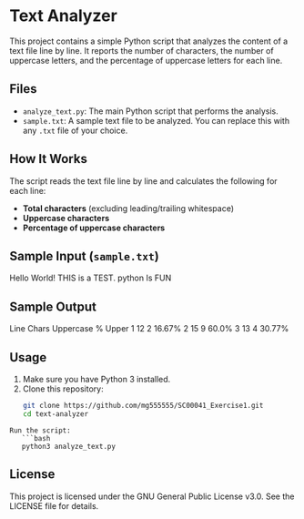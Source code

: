 # Text Analyzer

This project contains a simple Python script that analyzes the content of a text file line by line. It reports the number of characters, the number of uppercase letters, and the percentage of uppercase letters for each line.

## Files

- `analyze_text.py`: The main Python script that performs the analysis.
- `sample.txt`: A sample text file to be analyzed. You can replace this with any `.txt` file of your choice.

## How It Works

The script reads the text file line by line and calculates the following for each line:

- **Total characters** (excluding leading/trailing whitespace)
- **Uppercase characters**
- **Percentage of uppercase characters**

## Sample Input (`sample.txt`)
Hello World!
THIS is a TEST.
python Is FUN

## Sample Output

Line Chars Uppercase % Upper
1 12 2 16.67%
2 15 9 60.0%
3 13 4 30.77%

## Usage

1. Make sure you have Python 3 installed.
2. Clone this repository:
   ```bash
   git clone https://github.com/mg555555/SC00041_Exercise1.git
   cd text-analyzer
```
Run the script:
   ```bash
   python3 analyze_text.py
```
## License 

This project is licensed under the GNU General Public License v3.0. See the LICENSE file for details.
